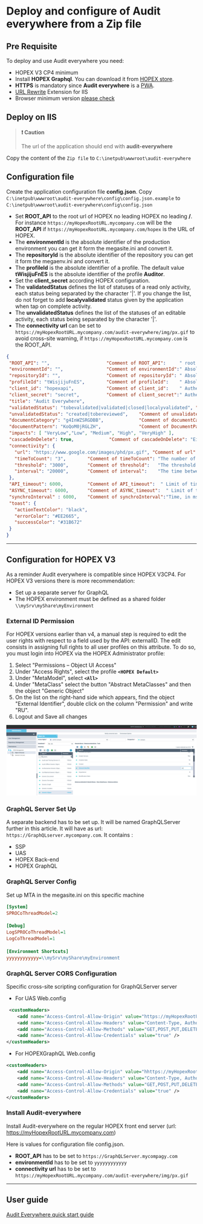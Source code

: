 # Deploy and configure of **Audit everywhere** from a Zip file

## Pre Requisite

To deploy and use Audit everywhere you need:

- HOPEX V3 CP4 minimum
- Install **HOPEX Graphql**. You can download it from [HOPEX store](https://community.mega.com/t5/HOPEX-Store/GraphQL-REST-API/td-p/21381).
- **HTTPS** is mandatory since **Audit everywhere** is a [PWA](https://developers.google.com/web/ilt/pwa/introduction-to-progressive-web-app-architectures).
- [URL Rewrite](https://www.iis.net/downloads/microsoft/url-rewrite)  Extension for IIS
- Browser minimum version [please check](https://caniuse.com/#feat=serviceworkers)

## Deploy on IIS

> **:exclamation: Caution**
>
> The url of the application should end with **audit-everywhere**
>

Copy the content of the `Zip file` to `C:\inetpub\wwwroot\audit-everywhere`

## Configuration file

Create the application configuration file **config.json**. Copy `C:\inetpub\wwwroot\audit-everywhere\config\config.json.example` to `C:\inetpub\wwwroot\audit-everywhere\config\config.json`

- Set **ROOT_API** to the root url of HOPEX no leading HOPEX no leading **/**. For instance `https://myHopexRootURL.mycompany.com` will be the **ROOT_API** if  `https://myHopexRootURL.mycompany.com/hopex` is the URL of HOPEX.
- The **environmentId** is the absolute identifier of the production environment you can get it form the megasite.ini and convert it.
- The **repositoryId** is the absolute identifier of the repository you can get it form the megaenv.ini and convert it.
- The **profileId** is the absolute identifier of a profile. The default value **tWisjijuFnES** is the absolute identifier of the profile **Auditor**.
- Set the **client_secret** according HOPEX configuration.
- The **validatedStatus** defines the list of statuses of a read only activity, each status being separated by the character '|'. If you change the list, do not forget to add **localyvalidated** status given by the application when tap on complete activity.
- The **unvalidatedStatus** defines the list of the statuses of an editable activity, each status being separated by the character '|'.
- The **connectivity url** can be set to `https://myHopexRootURL.mycompany.com/audit-everywhere/img/px.gif` to avoid cross-site warning, if `https://myHopexRootURL.mycompany.com` is the ROOT_API.

 ```json
{
  "ROOT_API": "",                     "Comment of ROOT_API":     " root url of HOPEX no leading HOPEX no leading /",
  "environmentId": "",                "Comment of environmentId":" Absolute identifier of the environment see megasite.ini and convert it",
  "repositoryId": "",                 "Comment of repositoryId": " Absolute identifier of the repository  see megaenv.ini and convert it",
  "profileId": "tWisjijuFnES",        "Comment of profileId":    " Absolute identifier of the Auditor profile by default tWisjijuFnES",
  "client_id": "hopexapi",            "Comment of client_id":    " Authentication Client Id",
  "client_secret": "secret",          "Comment of client_secret":" Authentication Client secret Set the secret of hopexapi check HOPEX configuration",
  "title": "Audit Everywhere",
  "validatedStatus": "tobevalidated|validated|closed|localyvalidated", "Comment of validatedStatus": "List of statuses of a read only activity, each status being separated by the character '|'",
  "unvalidatedStatus": "created|tobereviewed",    "Comment of unvalidatedStatus":"List of the statuses of an editable activity, each status being separated by the character '|'",
  "documentCategory": "g4InWZSRGDBB",             "Comment of documentCategory":  "IdAbs of document Category: audit evidences",
  "documentPattern": "KoQoM0jRGLZH",              "Comment of DocumentPattern":   "IdAbs of document Pattern: audit evidences",
  "impacts": [ "VeryLow","Low", "Medium", "High", "VeryHigh" ],
  "cascadeOnDelete": true,             "Comment of cascadeOnDelete": "Either delete operation should work in cascade or not",
  "connectivity": {
    "url": "https://www.google.com/images/phd/px.gif", "Comment of url":         "URL to ping in order to determine the network connectivity",
    "timeToCount": "3",        "Comment of timeToCount": "The number of time we repeat the operation",
    "threshold": "3000",       "Comment of threshold":   "The threshold at which we decide to be offline",
    "interval": "20000",       "Comment of interval":    "The time between each repetition"
  },
  "API_timeout": 6000,         "Comment of API_timeout":  " Limit of time in ms, where the application switches to offline mode 0 will ignore",
  "ASYNC_timeout": 6000,       "Comment of ASYNC_timeout":  " Limit of time in ms, where the API waits to give a response or a job ID",
  "synchroInterval" : 6000,    "Comment of synchroInterval":"Time, in ms, between two synchronization with the server HOPEX",
  "toast": {
    "actionTextColor": "black",
    "errorColor": "#EE2665",
    "successColor": "#31B672"
  }
}

 ```

 ---

## Configuration for HOPEX V3

As a reminder Audit everywhere is compatible since HOPEX V3CP4. For HOPEX V3 versions there is more recommendation:

- Set up a separate server for GraphQL
- The HOPEX environment must be defined as a shared folder  `\\mySrv\myShare\myEnvironment`

### External ID Permission

For HOPEX versions earlier than v4, a manual step is required to edit the user rights with respect to a field used by the API: externalID.
The edit consists in assigning full rights to all user profiles on this attribute. To do so, you must login into HOPEX via the HOPEX Administrator profile:

1. Select "Permissions – Object UI Access"
1. Under "Access Rights", select the profile **`<HOPEX Default>`**
1. Under "MetaModel", select **`<All>`**
1. Under "MetaClass" select the button "Abstract MetaClasses" and then the object "Generic Object"
1. On the list on the right-hand side which appears, find the object "External Identifier", double click on the column "Permission" and write "RU".
1. Logout and Save all changes

![external-id-permission](images/external-id-permission.png)


### GraphQL Server Set Up

A separate backend has to be set up. It will be named GraphQLServer further in this article. It will have as url: `https://GraphQLserver.mycompany.com`. It contains :

- SSP
- UAS
- HOPEX Back-end
- HOPEX GraphQL
  
### GraphQL Server Config

 Set up MTA in the megasite.ini on this specific machine

```ini
[System]
SPROCoThreadModel=2

[Debug]
LogSPROCoThreadModel=1
LogCoThreadModel=1

[Environment Shortcuts]
yyyyyyyyyyyy=\\mySrv\myShare\myEnvironment
```

### GraphQL Server CORS Configuration

Specific cross-site scripting configuration for GraphQLServer server

- For UAS Web.config

```xml
 <customHeaders>
    <add name="Access-Control-Allow-Origin" value="https://myHopexRootURL.mycompany.com" />
    <add name="Access-Control-Allow-Headers" value="Content-Type, Authorization, HopexContext" />
    <add name="Access-Control-Allow-Methods" value="GET,POST,PUT,DELETE,OPTIONS" />
    <add name="Access-Control-Allow-Credentials" value="true" />
</customHeaders>
```

- For HOPEXGraphQL Web.config

```xml
<customHeaders>
    <add name="Access-Control-Allow-Origin" value="hhttps://myHopexRootURL.mycompany.com" />
    <add name="Access-Control-Allow-Headers" value="Content-Type, Authorization, X-Hopex-Context, x-hopex-sessiontoken, x-hopex-task, x-hopex-wait" />
    <add name="Access-Control-Allow-Methods" value="GET,POST,PUT,DELETE,OPTIONS" />
    <add name="Access-Control-Allow-Credentials" value="true" />
</customHeaders>
```

### Install Audit-everywhere

Install Audit-everywhere on the regular HOPEX front end server (url: https://myHopexRootURL.mycompany.com)

Here is values for configuration file config.json.
- **ROOT_API** has to be set to  `https://GraphQLServer.mycompagy.com`
- **environmentId** has to be set to `yyyyyyyyyyyy`
- **connectivity url** has to be set to `https://myHopexRootURL.mycompany.com/audit-everywhere/img/px.gif`

---

## User guide

[Audit Everywhere quick start guide](README.md)
